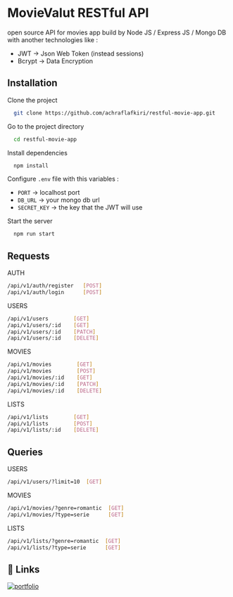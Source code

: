 
# MovieValut RESTful API

open source API for movies app build by Node JS / Express JS / Mongo DB  with another technologies like : 
 - JWT -> Json Web Token (instead sessions)
 - Bcrypt -> Data Encryption
    

## Installation

Clone the project

```bash
  git clone https://github.com/achraflafkiri/restful-movie-app.git
```

Go to the project directory

```bash
  cd restful-movie-app
```

Install dependencies

```bash
  npm install
```

Configure `.env` file with this variables :
- `PORT` -> localhost port
- `DB_URL` -> your mongo db url
- `SECRET_KEY` -> the key that the JWT will use

Start the server

```bash
  npm run start
```


## Requests

AUTH
```bash
/api/v1/auth/register   [POST]
/api/v1/auth/login      [POST]
```

USERS
```bash
/api/v1/users        [GET]
/api/v1/users/:id    [GET]
/api/v1/users/:id    [PATCH]
/api/v1/users/:id    [DELETE]
```

MOVIES
```bash
/api/v1/movies        [GET]
/api/v1/movies        [POST]
/api/v1/movies/:id    [GET]
/api/v1/movies/:id    [PATCH]
/api/v1/movies/:id    [DELETE]
```

LISTS
```bash
/api/v1/lists        [GET]
/api/v1/lists        [POST]
/api/v1/lists/:id    [DELETE]
```




## Queries


USERS
```bash
/api/v1/users/?limit=10  [GET]
```

MOVIES
```bash
/api/v1/movies/?genre=romantic  [GET]
/api/v1/movies/?type=serie      [GET]

```

LISTS
```bash
/api/v1/lists/?genre=romantic  [GET]
/api/v1/lists/?type=serie      [GET]
``` 




## 🔗 Links
[![portfolio](https://img.shields.io/badge/my_portfolio-000?style=for-the-badge&logo=ko-fi&logoColor=white)](https://achraflafkiri.github.io/am-portfolio-mern/)

